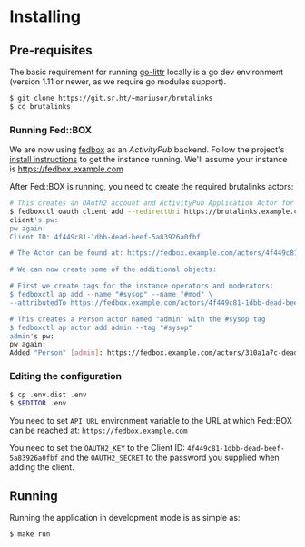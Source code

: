 # Installing

## Pre-requisites

The basic requirement for running [go-littr](https://github.com/mariusor/go-littr) locally is a
go dev environment (version 1.11 or newer, as we require go modules support).

```sh
$ git clone https://git.sr.ht/~mariusor/brutalinks
$ cd brutalinks
```

### Running Fed::BOX

We are now using [fedbox](https://github.com/go-ap/fedbox) as an *ActivityPub* backend.
Follow the project's [install instructions]((https://github.com/go-ap/fedbox/blob/master/doc/INSTALL.md)) to get the instance running. We'll assume your instance is https://fedbox.example.com

After Fed::BOX is running, you need to create the required brutalinks actors:

```sh
# This creates an OAuth2 account and ActivityPub Application Actor for Brutalinks.
$ fedboxctl oauth client add --redirectUri https://brutalinks.example.com/callback
client's pw:
pw again:
Client ID: 4f449c81-1dbb-dead-beef-5a83926a0fbf

# The Actor can be found at: https://fedbox.example.com/actors/4f449c81-1dbb-dead-beef-5a83926a0fbf

# We can now create some of the additional objects:

# First we create tags for the instance operators and moderators:
$ fedboxctl ap add --name "#sysop" --name "#mod" \
--attributedTo https://fedbox.example.com/actors/4f449c81-1dbb-dead-beef-5a83926a0fbf

# This creates a Person actor named "admin" with the #sysop tag
$ fedboxctl ap actor add admin --tag "#sysop"
admin's pw:
pw again:
Added "Person" [admin]: https://fedbox.example.com/actors/310a1a7c-dead-beef-d00d-9a6a8e40acdf

```

### Editing the configuration

```sh
$ cp .env.dist .env
$ $EDITOR .env
```

You need to set `API_URL` environment variable to the URL at which Fed::BOX can be reached at: `https://fedbox.example.com`

You need to set the `OAUTH2_KEY` to the Client ID: `4f449c81-1dbb-dead-beef-5a83926a0fbf` and the `OAUTH2_SECRET` to the password you supplied when adding the client.


## Running

Running the application in development mode is as simple as:

```sh
$ make run
```
